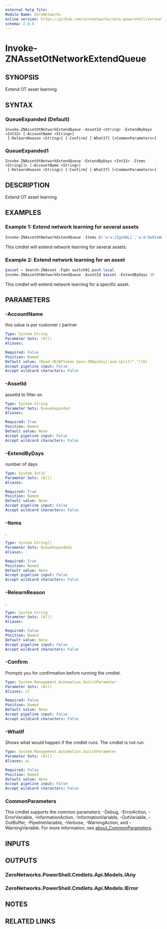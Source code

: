 ```yaml
---
external help file:
Module Name: ZeroNetworks
online version: https://github.com/zeronetworks/zero-powershell/zeronetworks/invoke-znassetotnetworkextendqueue
schema: 2.0.0
---
```


# Invoke-ZNAssetOtNetworkExtendQueue

## SYNOPSIS
Extend OT asset learning

## SYNTAX

### QueueExpanded (Default)
```
Invoke-ZNAssetOtNetworkExtendQueue -AssetId <String> -ExtendByDays <Int32> [-AccountName <String>]
 [-RelearnReason <String>] [-Confirm] [-WhatIf] [<CommonParameters>]
```

### QueueExpanded1
```
Invoke-ZNAssetOtNetworkExtendQueue -ExtendByDays <Int32> -Items <String[]> [-AccountName <String>]
 [-RelearnReason <String>] [-Confirm] [-WhatIf] [<CommonParameters>]
```

## DESCRIPTION
Extend OT asset learning

## EXAMPLES

### Example 1: Extend network learning for several assets
```powershell
Invoke-ZNAssetOtNetworkExtendQueue -Items @('a:a:JZgxbNLi','a:d:9w92xWqF') -ExtendByDays 30
```

This cmdlet will extend network learning for several assets.

### Example 2: Extend network learning for an asset
```powershell
$asset = Search-ZNAsset -Fqdn switch01.posh.local
Invoke-ZNAssetOtNetworkExtendQueue -AssetId $asset -ExtendByDays 30
```

This cmdlet will extend network learning for a specific asset.

## PARAMETERS

### -AccountName
this value is per customer / partner

```yaml
Type: System.String
Parameter Sets: (All)
Aliases:

Required: False
Position: Named
Default value: (Read-ZNJWTtoken $env:ZNApiKey).aud.split(".")[0]
Accept pipeline input: False
Accept wildcard characters: False
```

### -AssetId
assetId to filter on

```yaml
Type: System.String
Parameter Sets: QueueExpanded
Aliases:

Required: True
Position: Named
Default value: None
Accept pipeline input: False
Accept wildcard characters: False
```

### -ExtendByDays
number of days

```yaml
Type: System.Int32
Parameter Sets: (All)
Aliases:

Required: True
Position: Named
Default value: None
Accept pipeline input: False
Accept wildcard characters: False
```

### -Items
.

```yaml
Type: System.String[]
Parameter Sets: QueueExpanded1
Aliases:

Required: True
Position: Named
Default value: None
Accept pipeline input: False
Accept wildcard characters: False
```

### -RelearnReason
.

```yaml
Type: System.String
Parameter Sets: (All)
Aliases:

Required: False
Position: Named
Default value: None
Accept pipeline input: False
Accept wildcard characters: False
```

### -Confirm
Prompts you for confirmation before running the cmdlet.

```yaml
Type: System.Management.Automation.SwitchParameter
Parameter Sets: (All)
Aliases: cf

Required: False
Position: Named
Default value: None
Accept pipeline input: False
Accept wildcard characters: False
```

### -WhatIf
Shows what would happen if the cmdlet runs.
The cmdlet is not run.

```yaml
Type: System.Management.Automation.SwitchParameter
Parameter Sets: (All)
Aliases: wi

Required: False
Position: Named
Default value: None
Accept pipeline input: False
Accept wildcard characters: False
```

### CommonParameters
This cmdlet supports the common parameters: -Debug, -ErrorAction, -ErrorVariable, -InformationAction, -InformationVariable, -OutVariable, -OutBuffer, -PipelineVariable, -Verbose, -WarningAction, and -WarningVariable. For more information, see [about_CommonParameters](http://go.microsoft.com/fwlink/?LinkID=113216).

## INPUTS

## OUTPUTS

### ZeroNetworks.PowerShell.Cmdlets.Api.Models.IAny

### ZeroNetworks.PowerShell.Cmdlets.Api.Models.IError

## NOTES

## RELATED LINKS

